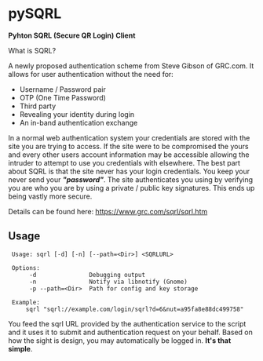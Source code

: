 pySQRL
====

**Pyhton SQRL (Secure QR Login) Client**


What is SQRL?

A newly proposed authentication scheme from Steve Gibson of GRC.com. It allows for user authentication without the need for:

* Username / Password pair
* OTP (One Time Password) 
* Third party 
* Revealing your identity during login
* An in-band authentication exchange

In a normal web authentication system your credentials are stored with the site you are trying to access. If the site were to be compromised the yours and every other users account information may be accessible allowing the intruder to attempt to use you credentials with elsewhere. The best part about SQRL is that the site never has your login credentials. You keep your never send your **_"password"_**. The site authenticates you using by verifying you are who you are by using a private / public key signatures. This ends up being vastly more secure.

Details can be found here: https://www.grc.com/sqrl/sqrl.htm


Usage
-----
     Usage: sqrl [-d] [-n] [--path=<Dir>] <SQRLURL>

     Options:
          -d               Debugging output
          -n               Notify via libnotify (Gnome)
          -p --path=<Dir>  Path for config and key storage

     Example:
         sqrl "sqrl://example.com/login/sqrl?d=6&nut=a95fa8e88dc499758"

You feed the sqrl URL provided by the authentication service to the script and it uses it to submit and authentication request on your behalf. Based on how the sight is design, you may automatically be logged in. **It's that simple**.
